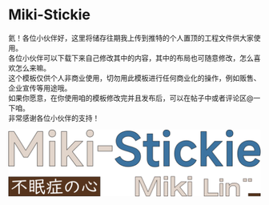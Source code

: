 # Miki-Stickie
氦！各位小伙伴好，这里将储存往期我上传到推特的个人置顶的工程文件供大家使用。  
各位小伙伴可以下载下来自己修改其中的内容，其中的布局也可随意修改，怎么喜欢怎么来嘛。  
这个模板仅供个人非商业使用，切勿用此模板进行任何商业化的操作，例如贩售、企业宣传等用途哦。  
如果你愿意，在你使用咱的模板修改完并且发布后，可以在帖子中或者评论区@一下咱。  
非常感谢各位小伙伴的支持！  

[![Miki-Stickie][miki-stickie]][GitHub]

[miki-stickie]: ./data/miki-stickie.svg
[GitHub]: https://github.com/MikiLin-wiviw/Miki-Stickie
